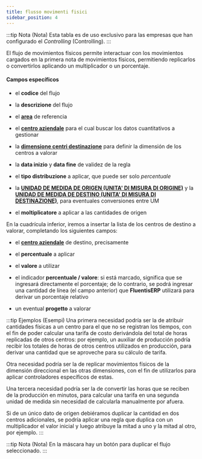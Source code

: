 ```yaml
---
title: flusso movimenti fisici
sidebar_position: 4
---
```


:::tip Nota (Nota)
Esta tabla es de uso exclusivo para las empresas que han configurado el *Controlling* (Controlling).
:::

El flujo de movimientos físicos permite interactuar con los movimientos cargados en la primera nota de movimientos físicos, permitiendo replicarlos o convertirlos aplicando un multiplicador o un porcentaje.

#### Campos específicos

- el **codice** del flujo

- la **descrizione** del flujo

- el [**area**](/docs/controlling/controlling-parametrization/controlling-specific-settings/area-types-areas) de referencia

- el [**centro aziendale**](/docs/controlling/controlling-parametrization/controlling-specific-settings/cost-centers) para el cual buscar los datos cuantitativos a gestionar

- la [**dimensione centri destinazione**](/docs/controlling/controlling-parametrization/controlling-specific-settings/dimension) para definir la dimensión de los centros a valorar

- la **data inizio** y **data fine** de validez de la regla

- el **tipo distribuzione** a aplicar, que puede ser solo *percentuale*

- la [**UNIDAD DE MEDIDA DE ORIGEN (UNITA' DI MISURA DI ORIGINE)**](/docs/controlling/controlling-parametrization/controlling-specific-settings/measure-units) y la [**UNIDAD DE MEDIDA DE DESTINO (UNITA' DI MISURA DI DESTINAZIONE)**](/docs/controlling/controlling-parametrization/controlling-specific-settings/measure-units), para eventuales conversiones entre UM

- el **moltiplicatore** a aplicar a las cantidades de origen

En la cuadrícula inferior, iremos a insertar la lista de los centros de destino a valorar, completando los siguientes campos:  
- el [**centro aziendale**](/docs/controlling/controlling-parametrization/controlling-specific-settings/cost-centers) de destino, precisamente  

- el **percentuale** a aplicar  

- el **valore** a utilizar  

- el indicador **percentuale / valore**: si está marcado, significa que se ingresará directamente el porcentaje; de lo contrario, se podrá ingresar una cantidad de línea (el campo anterior) que **FluentisERP** utilizará para derivar un porcentaje relativo  

- un eventual **progetto** a valorar  

:::tip Ejemplos (Esempi)
Una primera necesidad podría ser la de atribuir cantidades físicas a un centro para el que no se registran los tiempos, con el fin de poder calcular una tarifa de costo derivándola del total de horas replicadas de otros centros: por ejemplo, un auxiliar de producción podría recibir los totales de horas de otros centros utilizados en producción, para derivar una cantidad que se aproveche para su cálculo de tarifa.

Otra necesidad podría ser la de replicar movimientos físicos de la dimensión direccional en las otras dimensiones, con el fin de utilizarlos para aplicar controladores específicos de estas.

Una tercera necesidad podría ser la de convertir las horas que se reciben de la producción en minutos, para calcular una tarifa en una segunda unidad de medida sin necesidad de calcularla manualmente por afuera.

Si de un único dato de origen debiéramos duplicar la cantidad en dos centros adicionales, se podría aplicar una regla que duplica con un multiplicador el valor inicial y luego atribuye la mitad a uno y la mitad al otro, por ejemplo.
:::

:::tip Nota (Nota)
En la máscara hay un botón para duplicar el flujo seleccionado.
:::